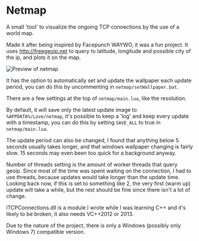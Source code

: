 Netmap
======

A small 'tool' to visualize the ongoing TCP connections by the use of a world map.

Made it after being inspired by Facepunch WAYWO, it was a fun project. It uses http://freegeoip.net to query to latitude, longitude and possible city of the ip, and plots it on the map.

![Preview of netmap](https://copy.com/aU7EgfaLLhGc/2015-02-28_11-10-14.png)

It has the option to automatically set and update the wallpaper each update period, you can do this by uncommenting in `netmap/setWallpaper.bat`.

There are a few settings at the top of `netmap/main.lua`, like the resolution.

By default, it will save only the latest update image to `%APPDATA%/Love/netmap`, it's possible to keep a 'log' and keep every update with a timestamp, you can do this by setting `SAVE_ALL` to true in `netmap/main.lua`.

The update period can also be changed, I found that anything below 5 seconds usually takes longer, and that windows wallpaper changing is fairly slow. 15 seconds may even been too quick for a background anyway.

Number of threads setting is the amount of worker threads that query geoip. Since most of the time was spent waiting on the connection, I had to use threads, because updates would take longer than the update time. Looking back now, if this is set to something like 2, the very first (warm up) update will take a while, but the rest should be fine since there isn't a lot of change.

lTCPConnections.dll is a module I wrote while I was learning C++ and it's likely to be broken, it also needs VC++2012 or 2013.

Due to the nature of the project, there is only a Windows (possibly only Windows 7) compatible version.
